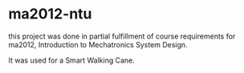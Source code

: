 # ma2012-ntu

this project was done in partial fulfillment of course requirements for ma2012, Introduction to Mechatronics System Design. 

It was used for a Smart Walking Cane. 
